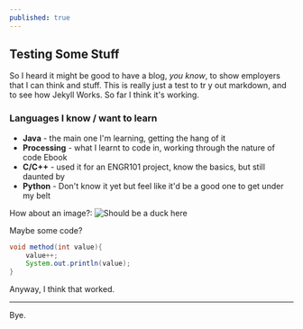 ```yaml
---
published: true
---
```

## Testing Some Stuff

So I heard it might be good to have a blog, _you know_, to show employers that I can think and stuff.
This is really just a test to tr y out markdown, and to see how Jekyll Works. So far I think it's working.

### Languages I know / want to learn
- **Java** - the main one I'm learning, getting the hang of it
- **Processing** - what I learnt to code in, working through the nature of code Ebook
- **C/C++** - used it for an ENGR101 project, know the basics, but still daunted by
- **Python** - Don't know it yet but feel like it'd be a good one to get under my belt

How about an image?:
![Should be a duck here]({{site.baseurl}}/http://i.imgur.com/NYwSoYp.jpg)

Maybe some code?

```java
void method(int value){
	value++;
	System.out.println(value);
}
```

Anyway, I think that worked.

---

Bye.
